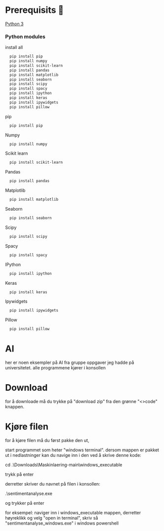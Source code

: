 # Prerequisits :snake:
[Python 3](https://realpython.com/installing-python/)

### Python modules
install all
```bash
  pip install pip
  pip install numpy
  pip install scikit-learn
  pip install pandas
  pip install matplotlib
  pip install seaborn
  pip install scipy
  pip install spacy
  pip install ipython
  pip install keras
  pip install ipywidgets
  pip install pillow
```

pip
```bash
  pip install pip
```

Numpy
```bash
  pip install numpy
```

Scikit learn
```bash
  pip install scikit-learn
```

Pandas
```bash
  pip install pandas
```

Matplotlib
```bash
  pip install matplotlib
```

Seaborn
```bash
  pip install seaborn
```

Scipy
```bash
  pip install scipy
```

Spacy
```bash
  pip install spacy
```

IPython
```bash
  pip install ipython
```

Keras
```bash
  pip install keras
```

Ipywidgets
```bash
  pip install ipywidgets
```

Pillow
```bash
  pip install pillow
```

# AI
her er noen eksempler på AI fra gruppe oppgaver jeg hadde på universitetet. alle programmene kjører i konsollen


# Download
for å downloade må du trykke på "download zip" fra den grønne "<>code" knappen.

# Kjøre filen
for å kjøre filen må du først pakke den ut,

start programmet som heter "windows terminal".
dersom mappen er pakket ut i nedlastninger kan du navige inn i den ved å skrive denne kode:

cd .\Downloads\Maskinlaering-main\windows_executable

trykk på enter

derretter skriver du navnet på filen i konsollen:

.\sentimentanalyse.exe

og trykker på enter

for eksempel:
naviger inn i windows_executable mappen, derretter høyreklikk og velg "open in terminal", skriv så "sentimentanalyse_windows.exe" i windows powershell

